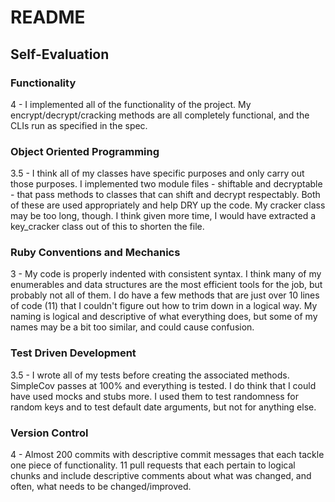 # README

## Self-Evaluation

### Functionality

4 - I implemented all of the functionality of the project. My encrypt/decrypt/cracking methods are all completely functional, and the CLIs run as specified in the spec.

### Object Oriented Programming

3.5 - I think all of my classes have specific purposes and only carry out those purposes. I implemented two module files - shiftable and decryptable - that pass methods to classes that can shift and decrypt respectably. Both of these are used appropriately and help DRY up the code. My cracker class may be too long, though. I think given more time, I would have extracted a key_cracker class out of this to shorten the file.

### Ruby Conventions and Mechanics

3 - My code is properly indented with consistent syntax. I think many of my enumerables and data structures are the most efficient tools for the job, but probably not all of them. I do have a few methods that are just over 10 lines of code (11) that I couldn't figure out how to trim down in a logical way. My naming is logical and descriptive of what everything does, but some of my names may be a bit too similar, and could cause confusion.

### Test Driven Development

3.5 - I wrote all of my tests before creating the associated methods. SimpleCov passes at 100% and everything is tested. I do think that I could have used mocks and stubs more. I used them to test randomness for random keys and to test default date arguments, but not for anything else.

### Version Control

4 - Almost 200 commits with descriptive commit messages that each tackle one piece of functionality.
11 pull requests that each pertain to logical chunks and include descriptive comments about what was changed, and often, what needs to be changed/improved.

